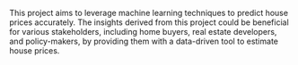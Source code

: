This project aims to leverage machine learning techniques to predict house prices accurately. The insights derived from this project could be beneficial for various stakeholders, including home buyers, real estate developers, and policy-makers, by providing them with a data-driven tool to estimate house prices.
